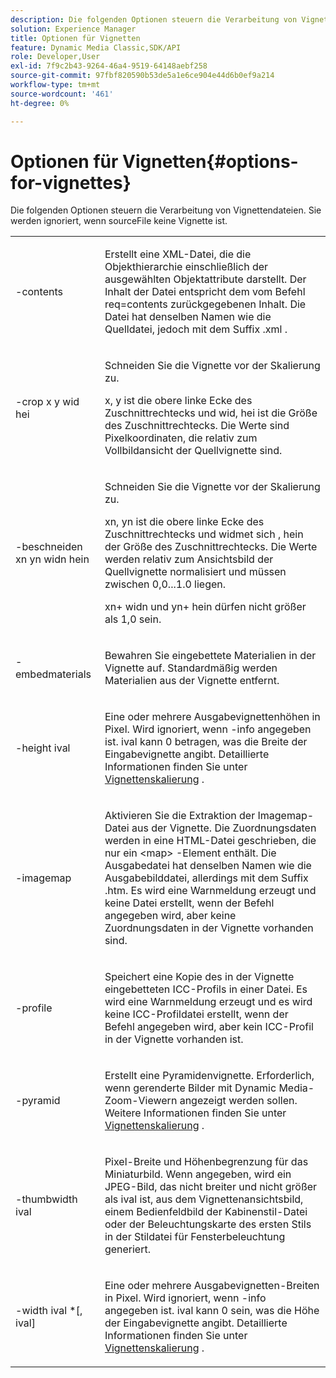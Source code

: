```yaml
---
description: Die folgenden Optionen steuern die Verarbeitung von Vignettendateien. Sie werden ignoriert, wenn sourceFile keine Vignette ist.
solution: Experience Manager
title: Optionen für Vignetten
feature: Dynamic Media Classic,SDK/API
role: Developer,User
exl-id: 7f9c2b43-9264-46a4-9519-64148aebf258
source-git-commit: 97fbf820590b53de5a1e6ce904e44d6b0ef9a214
workflow-type: tm+mt
source-wordcount: '461'
ht-degree: 0%

---
```


# Optionen für Vignetten{#options-for-vignettes}

Die folgenden Optionen steuern die Verarbeitung von Vignettendateien. Sie werden ignoriert, wenn sourceFile keine Vignette ist.

<table id="simpletable_6D0C967EB84947FBAC34B46C4BB23AF0"> 
 <tr class="strow"> 
  <td class="stentry"> <p><span class="codeph"> -contents</span> </p></td> 
  <td class="stentry"> <p>Erstellt eine XML-Datei, die die Objekthierarchie einschließlich der ausgewählten Objektattribute darstellt. Der Inhalt der Datei entspricht dem vom Befehl <span class="codeph"> req=contents</span> zurückgegebenen Inhalt. Die Datei hat denselben Namen wie die Quelldatei, jedoch mit dem Suffix <span class="filepath"> .xml</span> . </p></td> 
 </tr> 
 <tr class="strow"> 
  <td class="stentry"> <p><span class="codeph">-crop <span class="varname"> x</span><span class="varname"> y</span><span class="varname"> wid</span><span class="varname"> hei</span></span> </p></td> 
  <td class="stentry"> <p>Schneiden Sie die Vignette vor der Skalierung zu. </p> <p><span class="codeph"><span class="varname"> x</span>, <span class="varname"> y</span></span> ist die obere linke Ecke des Zuschnittrechtecks und <span class="codeph"><span class="varname"> wid</span>,<span class="varname"> hei</span></span> ist die Größe des Zuschnittrechtecks. Die Werte sind Pixelkoordinaten, die relativ zum Vollbildansicht der Quellvignette sind. </p></td> 
 </tr> 
 <tr class="strow"> 
  <td class="stentry"> <p><span class="codeph">-beschneiden <span class="varname"> xn</span><span class="varname"> yn</span><span class="varname"> widn</span><span class="varname"> hein</span></span> </p> </td> 
  <td class="stentry"> <p>Schneiden Sie die Vignette vor der Skalierung zu. </p> <p><span class="codeph"><span class="varname"> xn</span>,<span class="varname"> yn</span></span> ist die obere linke Ecke des Zuschnittrechtecks und <span class="codeph"><span class="varname"> widmet sich </span>,<span class="varname"> hein</span></span> der Größe des Zuschnittrechtecks. Die Werte werden relativ zum Ansichtsbild der Quellvignette normalisiert und müssen zwischen 0,0...1.0 liegen. </p> <p><span class="codeph"><span class="varname"> xn</span></span>+<span class="codeph"><span class="varname"> widn</span></span> und <span class="codeph"><span class="varname"> yn</span></span>+<span class="codeph"><span class="varname"> hein</span></span> dürfen nicht größer als 1,0 sein. </p></td> 
 </tr> 
 <tr class="strow"> 
  <td class="stentry"> <p><span class="codeph"> -embedmaterials</span> </p></td> 
  <td class="stentry"> <p>Bewahren Sie eingebettete Materialien in der Vignette auf. Standardmäßig werden Materialien aus der Vignette entfernt. </p></td> 
 </tr> 
 <tr class="strow"> 
  <td class="stentry"> <p><span class="codeph">-height <span class="varname"> ival</span></span> </p></td> 
  <td class="stentry"> <p>Eine oder mehrere Ausgabevignettenhöhen in Pixel. Wird ignoriert, wenn -info angegeben ist. <span class="varname"> ival</span> kann 0 betragen, was die Breite der Eingabevignette angibt. Detaillierte Informationen finden Sie unter <a href="../../../../ir-api/vntc/utilities/c-ir-vignette-converter-vntc/c-ir-vignette-scaling.md#concept-e373a29c2f954df98d704c7723804585" type="concept" format="dita" scope="local"> Vignettenskalierung</a> . </p></td> 
 </tr> 
 <tr class="strow"> 
  <td class="stentry"> <p><span class="codeph"> -imagemap</span> </p></td> 
  <td class="stentry"> <p>Aktivieren Sie die Extraktion der Imagemap-Datei aus der Vignette. Die Zuordnungsdaten werden in eine HTML-Datei geschrieben, die nur ein <span class="codeph"> &lt;map&gt;</span> -Element enthält. Die Ausgabedatei hat denselben Namen wie die Ausgabebilddatei, allerdings mit dem Suffix <span class="filepath"> .htm</span>. Es wird eine Warnmeldung erzeugt und keine Datei erstellt, wenn der Befehl angegeben wird, aber keine Zuordnungsdaten in der Vignette vorhanden sind. </p></td> 
 </tr> 
 <tr class="strow"> 
  <td class="stentry"> <p><span class="codeph"> -profile</span> </p></td> 
  <td class="stentry"> <p>Speichert eine Kopie des in der Vignette eingebetteten ICC-Profils in einer Datei. Es wird eine Warnmeldung erzeugt und es wird keine ICC-Profildatei erstellt, wenn der Befehl angegeben wird, aber kein ICC-Profil in der Vignette vorhanden ist. </p></td> 
 </tr> 
 <tr class="strow"> 
  <td class="stentry"> <p><span class="codeph"> -pyramid</span> </p></td> 
  <td class="stentry"> <p>Erstellt eine Pyramidenvignette. Erforderlich, wenn gerenderte Bilder mit Dynamic Media-Zoom-Viewern angezeigt werden sollen. Weitere Informationen finden Sie unter <a href="../../../../ir-api/vntc/utilities/c-ir-vignette-converter-vntc/c-ir-vignette-scaling.md#concept-e373a29c2f954df98d704c7723804585" type="concept" format="dita" scope="local"> Vignettenskalierung</a> . </p></td> 
 </tr> 
 <tr class="strow"> 
  <td class="stentry"> <p><span class="codeph">-thumbwidth <span class="varname"> ival</span></span> </p></td> 
  <td class="stentry"> <p>Pixel-Breite und Höhenbegrenzung für das Miniaturbild. Wenn angegeben, wird ein JPEG-Bild, das nicht breiter und nicht größer als <span class="varname"> ival</span> ist, aus dem Vignettenansichtsbild, einem Bedienfeldbild der Kabinenstil-Datei oder der Beleuchtungskarte des ersten Stils in der Stildatei für Fensterbeleuchtung generiert. </p></td> 
 </tr> 
 <tr class="strow"> 
  <td class="stentry"> <p><span class="codeph">-width <span class="varname"> ival</span> *[,<span class="varname"> ival</span>]</span> </p></td> 
  <td class="stentry"> <p>Eine oder mehrere Ausgabevignetten-Breiten in Pixel. Wird ignoriert, wenn <span class="codeph"> -info</span> angegeben ist. <span class="varname"> ival</span> kann 0 sein, was die Höhe der Eingabevignette angibt. Detaillierte Informationen finden Sie unter <a href="../../../../ir-api/vntc/utilities/c-ir-vignette-converter-vntc/c-ir-vignette-scaling.md#concept-e373a29c2f954df98d704c7723804585" type="concept" format="dita" scope="local"> Vignettenskalierung</a> . </p></td> 
 </tr> 
</table>
